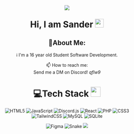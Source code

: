 <div align="center">
  <h1 align="center">

  ![](https://capsule-render.vercel.app/api?type=waving&height=125&color=gradient&reversal=true&fontAlign=40)
  
  Hi, I am Sander
  <img src="https://media.giphy.com/media/hvRJCLFzcasrR4ia7z/giphy.gif" width="28">
</h3>
  
<h2>💫About Me:</h2>

  ℹ️ I'm a 16 year old Student Software Development. 

  📫 How to reach me:  
  Send me a DM on Discord! *qflw9*


# 💻Tech Stack <img src = "https://media2.giphy.com/media/QssGEmpkyEOhBCb7e1/giphy.gif?cid=ecf05e47a0n3gi1bfqntqmob8g9aid1oyj2wr3ds3mg700bl&rid=giphy.gif" width = 32px> 
![HTML5](https://img.shields.io/badge/html5-%23E34F26.svg?style=for-the-badge&logo=html5&logoColor=white) 
![JavaScript](https://img.shields.io/badge/javascript-%23323330.svg?style=for-the-badge&logo=javascript&logoColor=%23F7DF1E) 
![Discord.js](https://img.shields.io/badge/Discord.js-5865F2?style=for-the-badge&logo=npm&logoColor=white)
![React](https://img.shields.io/badge/React-20232A?style=for-the-badge&logo=react&logoColor=61DAFB)
![PHP](https://img.shields.io/badge/PHP-777BB4?style=for-the-badge&logo=php&logoColor=white)
![CSS3](https://img.shields.io/badge/css3-%231572B6.svg?style=for-the-badge&logo=css3&logoColor=white) 
![TailwindCSS](https://img.shields.io/badge/tailwindcss-%2338B2AC.svg?style=for-the-badge&logo=tailwind-css&logoColor=white) 
![MySQL](https://img.shields.io/badge/MySQL-005C84?style=for-the-badge&logo=mysql&logoColor=white)
![SQLite](https://img.shields.io/badge/Sqlite-003B57?style=for-the-badge&logo=sqlite&logoColor=white)

![Figma](https://img.shields.io/badge/Figma-F24E1E?style=for-the-badge&logo=figma&logoColor=white)
  ![Snake](https://raw.githubusercontent.com/sanderhd/sanderhd/output/snake.svg)
  ![](https://capsule-render.vercel.app/api?type=waving&height=125&color=gradient&reversal=true&fontAlign=40&section=footer)

</div>
